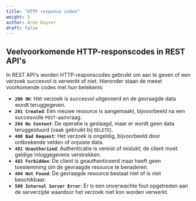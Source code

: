 ```yaml
---
title: "HTTP response codes"
weight: 3
author: Arne Duyver
draft: false
---
```


## Veelvoorkomende HTTP-responscodes in REST API's

In REST API's worden HTTP-responscodes gebruikt om aan te geven of een verzoek succesvol is verwerkt of niet. Hieronder staan de meest voorkomende codes met hun betekenis:

* **`200 OK`**: Het verzoek is succesvol uitgevoerd en de gevraagde data wordt teruggegeven.
* **`201 Created`**: Een nieuwe resource is aangemaakt, bijvoorbeeld na een succesvolle `POST`-aanvraag.
* **`204 No Content`**: De operatie is geslaagd, maar er wordt geen data teruggestuurd (vaak gebruikt bij `DELETE`).
* **`400 Bad Request`**: Het verzoek is ongeldig, bijvoorbeeld door ontbrekende velden of onjuiste data.
* **`401 Unauthorized`**: Authenticatie is vereist of mislukt; de client moet geldige inloggegevens verstrekken.
* **`403 Forbidden`**: De client is geauthenticeerd maar heeft geen toestemming om de gevraagde resource te benaderen.
* **`404 Not Found`**: De gevraagde resource bestaat niet of is niet beschikbaar.
* **`500 Internal Server Error`**: Er is een onverwachte fout opgetreden aan de serverzijde waardoor het verzoek niet kon worden verwerkt.

